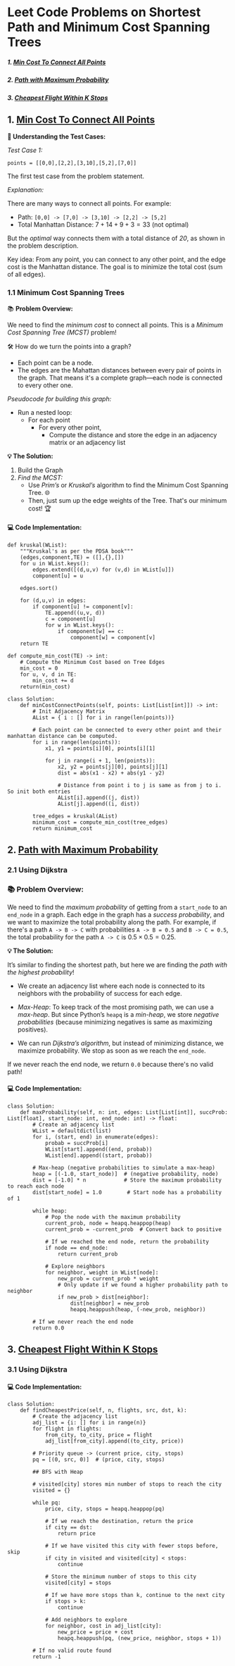 # Leet Code Problems on Shortest Path and Minimum Cost Spanning Trees

##### 1. [Min Cost To Connect All Points](#1-min-cost-to-connect-all-points-1)
##### 2. [Path with Maximum Probability](#2-path-with-maximum-probability-1)
##### 3. [Cheapest Flight Within K Stops](#3-cheapest-flight-within-k-stops-1)


## 1. [Min Cost To Connect All Points](https://leetcode.com/problems/min-cost-to-connect-all-points/description/)

**🎯 Understanding the Test Cases:**

*Test Case 1:*

`points = [[0,0],[2,2],[3,10],[5,2],[7,0]]`

The first test case from the problem statement. 

*Explanation:*

There are many ways to connect all points. For example:
- Path: `[0,0] -> [7,0] -> [3,10] -> [2,2] -> [5,2]`
- Total Manhattan Distance: $7 + 14 + 9 + 3 = 33$ (not optimal)

But the *optimal* way connects them with a total distance of *20*, as shown in the problem description. 

Key idea: From any point, you can connect to any other point, and the edge cost is the Manhattan distance. The goal is to minimize the total cost (sum of all edges).

### 1.1 Minimum Cost Spanning Trees 

📚 **Problem Overview:**

We need to find the *minimum cost* to connect all points. This is a *Minimum Cost Spanning Tree (MCST)* problem! 

🛠️ How do we turn the points into a graph?

- Each point can be a node. 
- The edges are the Mahattan distances between every pair of points in the graph. That means it's a complete graph—each node is connected to every other one.

*Pseudocode for building this graph:*

- Run a nested loop:
    - For each point
        - For every other point, 
            - Compute the distance and store the edge in an adjacency matrix or an adjacency list

**💡 The Solution:**

1. Build the Graph
2. *Find the MCST:*
   - Use *Prim’s* or *Kruskal’s* algorithm to find the Minimum Cost Spanning Tree. 🌐 
   - Then, just sum up the edge weights of the Tree. That's our minimum cost! 🏆


#### 💻 Code Implementation:
```
def kruskal(WList):
    """Kruskal's as per the PDSA book"""
    (edges,component,TE) = ([],{},[])
    for u in WList.keys():
        edges.extend([(d,u,v) for (v,d) in WList[u]])
        component[u] = u

    edges.sort()

    for (d,u,v) in edges:
        if component[u] != component[v]:
            TE.append((u,v, d))
            c = component[u]
            for w in WList.keys():
                if component[w] == c:
                    component[w] = component[v]
    return TE

def compute_min_cost(TE) -> int:
    # Compute the Minimum Cost based on Tree Edges
    min_cost = 0
    for u, v, d in TE:
        min_cost += d
    return(min_cost)

class Solution:
    def minCostConnectPoints(self, points: List[List[int]]) -> int:
        # Init Adjacency Matrix
        AList = { i : [] for i in range(len(points))}

        # Each point can be connected to every other point and their manhattan distance can be computed.
        for i in range(len(points)):
            x1, y1 = points[i][0], points[i][1]

            for j in range(i + 1, len(points)):
                x2, y2 = points[j][0], points[j][1]
                dist = abs(x1 - x2) + abs(y1 - y2)

                # Distance from point i to j is same as from j to i. So init both entries
                AList[i].append((j, dist))
                AList[j].append((i, dist))

        tree_edges = kruskal(AList)
        minimum_cost = compute_min_cost(tree_edges)
        return minimum_cost
```

## 2. [Path with Maximum Probability](https://leetcode.com/problems/path-with-maximum-probability/description/)

### 2.1 Using Dijkstra

### 📚 Problem Overview:

We need to find the *maximum probability* of getting from a `start_node` to an `end_node` in a graph. Each edge in the graph has a *success probability*, and we want to maximize the total probability along the path. For example, if there's a path `A -> B -> C` with probabilities `A -> B = 0.5` and `B -> C = 0.5`, the total probability for the path `A -> C` is $0.5 \times 0.5 = 0.25$.

**💡 The Solution:**

It’s similar to finding the shortest path, but here we are finding the *path with the highest probability*!

- We create an adjacency list where each node is connected to its neighbors with the probability of success for each edge.

- *Max-Heap*: To keep track of the most promising path, we can use a *max-heap*. But since Python’s `heapq` is a *min-heap*, we store *negative probabilities* (because minimizing negatives is same as maximizing positives).

- We can run *Dijkstra’s algorithm*, but instead of minimizing distance, we maximize probability. We stop as soon as we reach the `end_node`.

If we never reach the end node, we return `0.0` because there's no valid path! 

#### 💻 Code Implementation:

```
class Solution:
    def maxProbability(self, n: int, edges: List[List[int]], succProb: List[float], start_node: int, end_node: int) -> float:
        # Create an adjacency list
        WList = defaultdict(list)
        for i, (start, end) in enumerate(edges):
            probab = succProb[i]
            WList[start].append((end, probab))
            WList[end].append((start, probab))

        # Max-heap (negative probabilities to simulate a max-heap)
        heap = [(-1.0, start_node)]  # (negative probability, node)
        dist = [-1.0] * n            # Store the maximum probability to reach each node
        dist[start_node] = 1.0        # Start node has a probability of 1

        while heap:
            # Pop the node with the maximum probability
            current_prob, node = heapq.heappop(heap)
            current_prob = -current_prob  # Convert back to positive

            # If we reached the end node, return the probability
            if node == end_node:
                return current_prob

            # Explore neighbors
            for neighbor, weight in WList[node]:
                new_prob = current_prob * weight
                # Only update if we found a higher probability path to neighbor
                if new_prob > dist[neighbor]:
                    dist[neighbor] = new_prob
                    heapq.heappush(heap, (-new_prob, neighbor))

        # If we never reach the end node
        return 0.0
```


## 3. [Cheapest Flight Within K Stops](https://leetcode.com/problems/cheapest-flights-within-k-stops/description/)

### 3.1 Using Dijkstra

#### 💻 Code Implementation:
```
class Solution:
    def findCheapestPrice(self, n, flights, src, dst, k):
        # Create the adjacency list
        adj_list = {i: [] for i in range(n)}
        for flight in flights:
            from_city, to_city, price = flight
            adj_list[from_city].append((to_city, price))
        
        # Priority queue -> (current price, city, stops)
        pq = [(0, src, 0)]  # (price, city, stops)
        
        ## BFS with Heap

        # visited[city] stores min number of stops to reach the city
        visited = {}
        
        while pq:
            price, city, stops = heapq.heappop(pq)
            
            # If we reach the destination, return the price
            if city == dst:
                return price
            
            # If we have visited this city with fewer stops before, skip
            if city in visited and visited[city] < stops:
                continue
            
            # Store the minimum number of stops to this city
            visited[city] = stops
            
            # If we have more stops than k, continue to the next city
            if stops > k:
                continue
            
            # Add neighbors to explore
            for neighbor, cost in adj_list[city]:
                new_price = price + cost
                heapq.heappush(pq, (new_price, neighbor, stops + 1))
        
        # If no valid route found
        return -1
```
